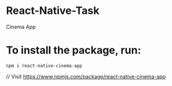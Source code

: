 # React-Native-Task
Cinema App

# To install the package, run:
`npm i react-native-cinema-app`

// Visit https://www.npmjs.com/package/react-native-cinema-app
